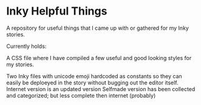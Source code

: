 # Inky Helpful Things
A repository for useful things that I came up with or gathered for my Inky stories.

Currently holds:

A CSS file where I have compiled a few useful and good looking styles for my stories.

Two Inky files with unicode emoji hardcoded as constants so they can easily be deploeyed in the story without bugging out the editor itself.
    Internet version is an updated version
    Selfmade version has been collected and categorized; but less complete then internet (probably)
